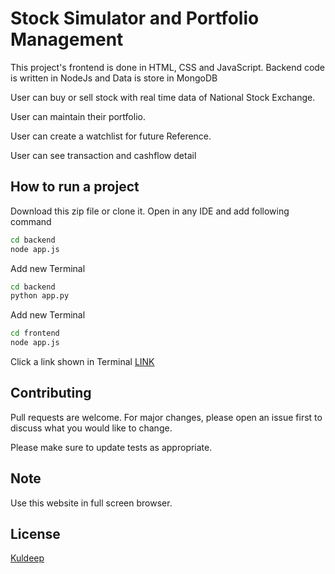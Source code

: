 # Stock Simulator and Portfolio Management

This project's frontend is done in HTML, CSS and JavaScript. Backend code is written in NodeJs and Data is store in MongoDB

User can buy or sell stock with real time data of National Stock Exchange.

User can maintain their portfolio.

User can create a watchlist for future Reference.

User can see transaction and cashflow detail

## How to run a project

Download this zip file or clone it. Open in any IDE and add following command

```bash
cd backend
node app.js
```
Add new Terminal
```bash
cd backend
python app.py
```
Add new Terminal

```bash
cd frontend
node app.js
```
Click a link shown in Terminal [LINK](http://127.0.0.1:3001/)


## Contributing

Pull requests are welcome. For major changes, please open an issue first to discuss what you would like to change.

Please make sure to update tests as appropriate.

## Note
Use this website in full screen browser.

## License
[Kuldeep](https://github.com/kuldeep1007)
